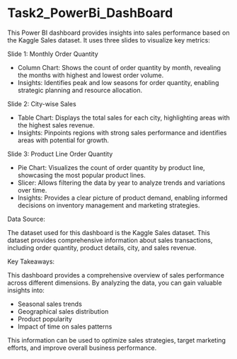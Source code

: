# Task2_PowerBi_DashBoard 

This Power BI dashboard provides insights into sales performance based on the Kaggle Sales dataset. It uses three slides to visualize key metrics:

Slide 1: Monthly Order Quantity

* Column Chart: Shows the count of order quantity by month, revealing the months with highest and lowest order volume.
* Insights:  Identifies peak and low seasons for order quantity, enabling strategic planning and resource allocation.

Slide 2: City-wise Sales

* Table Chart: Displays the total sales for each city, highlighting areas with the highest sales revenue.
* Insights:  Pinpoints regions with strong sales performance and identifies areas with potential for growth.

Slide 3: Product Line Order Quantity

* Pie Chart:  Visualizes the count of order quantity by product line, showcasing the most popular product lines.
* Slicer:  Allows filtering the data by year to analyze trends and variations over time.
* Insights:  Provides a clear picture of product demand, enabling informed decisions on inventory management and marketing strategies.

Data Source:

The dataset used for this dashboard is the Kaggle Sales dataset. This dataset provides comprehensive information about sales transactions, including order quantity, product details, city, and sales revenue.

Key Takeaways:

This dashboard provides a comprehensive overview of sales performance across different dimensions. By analyzing the data, you can gain valuable insights into:

* Seasonal sales trends
* Geographical sales distribution
* Product popularity
* Impact of time on sales patterns

This information can be used to optimize sales strategies, target marketing efforts, and improve overall business performance.

